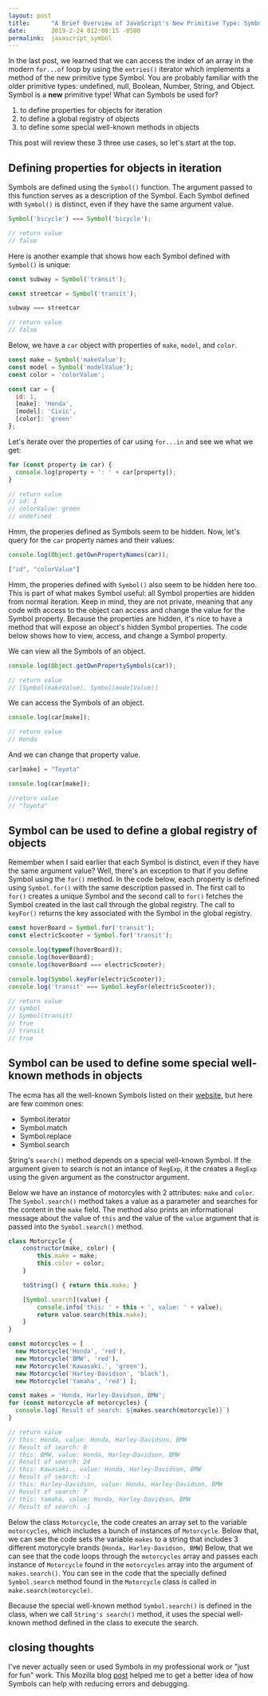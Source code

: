 ```yaml
---
layout: post
title:      "A Brief Overview of JavaScript's New Primitive Type: Symbol"
date:       2019-2-24 012:08:15 -0500
permalink:  javascript_symbol
---
```


In the last post, we learned that we can access the index of an array in the modern `for...of` loop by using the `entries()` iterator which implements a method of the new primitive type Symbol. You are probably familiar with the older primitive types: undefined, null, Boolean, Number, String, and Object. Symbol is a **new** primitive type! What can Symbols be used for?

1. to define properties for objects for iteration
2. to define a global registry of objects
3. to define some special well-known methods in objects

This post will review these 3 three use cases, so let's start at the top.

## Defining properties for objects in iteration
Symbols are defined using the `Symbol()` function. The argument passed to this function serves as a description of the Symbol. Each Symbol defined with `Symbol()` is distinct, even if they have the same argument value.

```javascript
Symbol('bicycle') === Symbol('bicycle');

// return value
// false
```

Here is another example that shows how each Symbol defined with `Symbol()` is unique:

```javascript
const subway = Symbol('transit');

const streetcar = Symbol('transit');

subway === streetcar

// return value
// false
```

Below, we have a `car` object with properties of `make`, `model`, and `color`.

```javascript
const make = Symbol('makeValue');
const model = Symbol('modelValue');
const color = 'colorValue';

const car = {
  id: 1,
  [make]: 'Honda',
  [model]: 'Civic',
  [color]: 'green'
};
```
Let's iterate over the properties of car using `for...in` and see we what we get:

```javascript
for (const property in car) {
  console.log(property + ': ' + car[property]);
}

// return value
// id: 1
// colorValue: green
// undefined
```

Hmm, the properies defined as Symbols seem to be hidden. Now, let's query for the `car` property names and their values:

```javascript
console.log(Object.getOwnPropertyNames(car));

["id", "colorValue"]
```
Hmm, the properies defined with `Symbol()` also seem to be hidden here too. This is part of what makes Symbol useful: all Symbol properties are hidden from normal iteration. Keep in mind, they are not private, meaning that any code with access to the object can access and change the value for the Symbol property. Because the properties are hidden, it's nice to have a method that will expose an object's hidden Symbol properties. The code below shows how to view, access, and change a Symbol property.

We can view all the Symbols of an object.

```javascript
console.log(Object.getOwnPropertySymbols(car));

// return value
// [Symbol(makeValue), Symbol(modelValue)]
```

We can access the Symbols of an object.

```javascript
console.log(car[make]);

// return value
// Honda
```

And we can change that property value.

```javascript
car[make] = "Toyota"

console.log(car[make]);

//return value
// "Toyota"
```

## Symbol can be used to define a global registry of objects

Remember when I said earlier that each Symbol is distinct, even if they have the same argument value? Well, there's an exception to that if you define Symbol using the `for()` method. In the code below, each property is defined using `Symbol.for()` with the same description passed in. The first call to `for()` creates a unique Symbol and the second call to `for()` fetches the Symbol created in the last call through the global registry. The call to `keyFor()` returns the key associated with the Symbol in the global registry.

```javascript
const hoverBoard = Symbol.for('transit');
const electricScooter = Symbol.for('transit');

console.log(typeof(hoverBoard));
console.log(hoverBoard);
console.log(hoverBoard === electricScooter);

console.log(Symbol.keyFor(electricScooter));
console.log('transit' === Symbol.keyFor(electricScooter));

// return value
// symbol
// Symbol(transit)
// true
// transit
// true
```
## Symbol can be used to define some special well-known methods in objects
The ecma has all the well-known Symbols listed on their [website](http://www.ecma-international.org/ecma-262/6.0/#sec-well-known-symbols), but here are few common ones:

* Symbol.iterator
* Symbol.match
* Symbol.replace
* Symbol.search

String's `search()` method depends on a special well-known Symbol. If the argument given to search is not an intance of `RegExp`, it the creates a `RegExp` using the given argument as the constructor argument.

Below we have an instance of motorcyles with 2 attributes: `make` and `color`. The `Symbol.search()` method takes a value as a parameter and searches for the content in the `make` field. The method also prints an informational message about the value of `this` and the value of the `value` argument that is passed into the `Symbol.search()` method. 

```javascript
class Motorcycle {
	constructor(make, color) {
		this.make = make;
		this.color = color; 
	}

	toString() { return this.make; }

	[Symbol.search](value) {
		console.info('this: ' + this + ', value: ' + value);
		return value.search(this.make);
	}
}

const motorcycles = [
  new Motorcycle('Honda', 'red'),
  new Motorcycle('BMW', 'red'),
  new Motorcycle('Kawasaki.', 'green'),
  new Motorcycle('Harley-Davidson', 'black'),
  new Motorcycle('Yamaha', 'red') ];

const makes = 'Honda, Harley-Davidson, BMW';
for (const motorcycle of motorcycles) {
  console.log(`Result of search: ${makes.search(motorcycle)}`)
}

// return value 
// this: Honda, value: Honda, Harley-Davidson, BMW
// Result of search: 0
// this: BMW, value: Honda, Harley-Davidson, BMW
// Result of search: 24
// this: Kawasaki., value: Honda, Harley-Davidson, BMW
// Result of search: -1
// this: Harley-Davidson, value: Honda, Harley-Davidson, BMW
// Result of search: 7
// this: Yamaha, value: Honda, Harley-Davidson, BMW
// Result of search: -1
```
Below the class `Motorcycle`, the code creates an array set to the variable `motorcycles`, which includes a bunch of instances of `Motorcycle`. Below that, we can see the code sets the variable `makes` to a string that includes 3 different motorycyle brands (`Honda, Harley-Davidson, BMW`) Below, that we can see that the code loops through the `motorcycles` array and passes each instance of `Motorcycle` found in the `motorcycles` array into the argument of `makes.search()`. You can see in the code that the specially defined `Symbol.search` method found in the `Motorcycle` class is called in `make.search(motorcycle)`.

Because the special well-known method `Symbol.search()` is defined in the class, when we call `String's search()` method, it uses the special well-known method defined in the class to execute the search.

## closing thoughts
I've never actually seen or used Symbols in my professional work or "just for fun" work. This Mozilla blog [post](https://hacks.mozilla.org/2015/06/es6-in-depth-symbols/) helped me to get a better idea of how Symbols can help with reducing errors and debugging.


